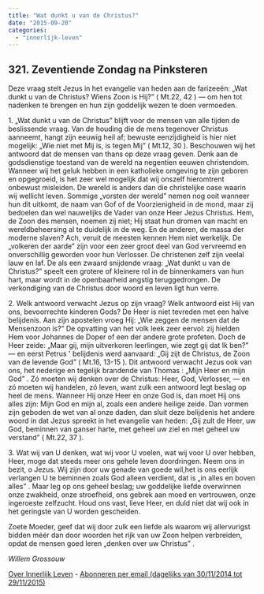 ```yaml
---
title: "Wat dunkt u van de Christus?"
date: "2015-09-20"
categories: 
  - "innerlijk-leven"
---
```


## 321\. Zeventiende Zondag na Pinksteren

Deze vraag stelt Jezus in het evangelie van heden aan de farizeeën: „Wat dunkt u van de Christus? Wiens Zoon is Hij?” ( Mt.22, 42 ) — om hen tot nadenken te brengen en hun zijn goddelijk wezen te doen vermoeden.

1\. „Wat dunkt u van de Christus” blijft voor de mensen van alle tijden de beslissende vraag. Van de houding die de mens tegenover Christus aanneemt, hangt zijn eeuwig heil af; bewuste eenzijdigheid is hier niet mogelijk: „Wie niet met Mij is, is tegen Mij” ( Mt.12, 30 ). Beschouwen wij het antwoord dat de mensen van thans op deze vraag geven. Denk aan de godsdienstige toestand van de wereld na negentien eeuwen christendom. Wanneer wij het geluk hebben in een katholieke omgeving te zijn geboren en opgegroeid, is het zeer wel mogelijk dat wij onszelf hieromtrent onbewust misleiden. De wereld is anders dan die christelijke oase waarin wij wellicht leven. Sommige „vorsten der wereld” nemen nog ooit wanneer hun dit uitkomt, de naam van Gof of de Voorzienigheid in de mond, maar zij bedoelen dan wel nauwelijks de Vader van onze Heer Jezus Christus. Hem, de Zoon des mensen, noemen zij niet; Hij staat hun dromen van macht en wereldbeheersing al te duidelijk in de weg. En de anderen, de massa der moderne slaven? Ach, veruit de meesten kennen Hem niet werkelijk. De „volkeren der aarde” zijn voor een zeer groot deel van God vervreemd en onverschillig geworden voor hun Verlosser. De christenen zelf zijn veelal lauw en laf. De als een zwaard snijdende vraag: „Wat dunkt u van de Christus?” speelt een grotere of kleinere rol in de binnenkamers van hun hart, maar wordt in de openbaarheid angstig teruggedrongen. De verkondiging van de Christus door woord en leven ligt hun verre.

2\. Welk antwoord verwacht Jezus op zijn vraag? Welk antwoord eist Hij van ons, bevoorrechte kinderen Gods? De Heer is niet tevreden met een halve belijdenis. Aan zijn apostelen vroeg Hij: „Wie zeggen de mensen dat de Mensenzoon is?” De opvatting van het volk leek zeer eervol: zij hielden Hem voor Johannes de Doper of een der andere grote profeten. Doch de Heer zeide: „Maar gij, mijn uitverkoren leerlingen, wie zegt gij dat Ik ben?” — en eerst Petrus ' belijdenis werd aanvaard: „Gij zijt de Christus, de Zoon van de levende God” ( Mt.16, 13-15 ). Dit antwoord verwacht Jezus ook van ons, het nederige en tegelijk brandende van Thomas : „Mijn Heer en mijn God” . Zó moeten wij denken over de Christus: Heer, God, Verlosser, — en zó moeten wij handelen, zó leven, want zulk een antwoord legt beslag op heel de mens. Wanneer Hij onze Heer en onze God is, dan moet Hij ons alles zijn: Mijn God en mijn al, zoals een andere heilige zeide. Dan vormen zijn geboden de wet van al onze daden, dan sluit deze belijdenis het andere woord in dat Jezus spreekt in het evangelie van heden: „Gij zult de Heer, uw God, beminnen van ganser harte, met geheel uw ziel en met geheel uw verstand” ( Mt.22, 37 ).

3\. Wat wij van U denken, wat wij voor U voelen, wat wij voor U over hebben, Heer, moge dat steeds meer ons gehele leven doordringen. Neem ons in bezit, o Jezus. Wij zijn door uw genade van goede wil,het is ons eerlijk verlangen U te beminnen zoals God alleen verdient, dat is „in alles en boven alles” . Maar leg op ons geheel beslag; uw goddelijke liefde overwinnen onze zwakheid, onze stroefheid, ons gebrek aan moed en vertrouwen, onze ingeroeste zelfzucht. Houd ons vast, lieve Heer, en duld niet dat wij ook in het geringste van U worden gescheiden.

Zoete Moeder, geef dat wij door zulk een liefde als waarom wij allervurigst bidden méér dan door woorden het rijk van uw Zoon helpen verbreiden, opdat de mensen goed leren „denken over uw Christus” .

_Willem Grossouw_

[Over Innerlijk Leven](/blog/een-jaar-lang-innerlijk-leven-op-geloven-leren/) - [Abonneren per email (dagelijks van 30/11/2014 tot 29/11/2015)](http://eepurl.com/9P3DT)

